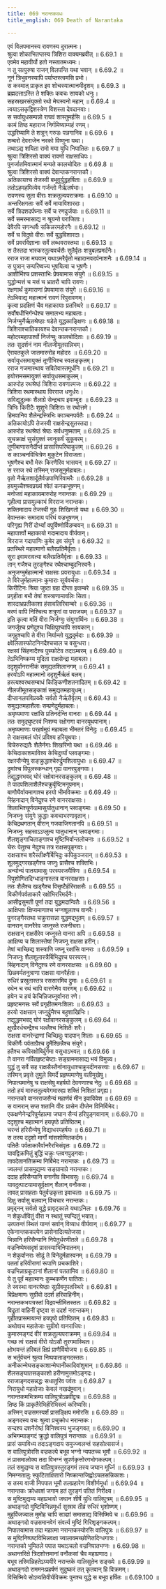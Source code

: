 ```yaml
---
title: 069 नरान्तकवधः
title_english: 069 Death of Narantaka

---
```

<div class="audioEmbed"  caption="श्रीराम-हरिसीताराममूर्ति-घनपाठिभ्यां वचनम्" src="https://archive.org/download/Ramayana-recitation-Sriram-harisItArAmamUrti-Ghanapaati-v2/Kanda_6/Kanda_6_YK-069-Death_of_Narantaka_0.mp3"></div>

एवं विलपमानस्य रावणस्य दुरात्मनः।  
श्रुत्वा शोकाभितप्तस्य त्रिशिरा वाक्यमब्रवीत् ॥ 6.69.1 ॥   
एवमेव महावीर्यो हतो नस्तातमध्यमः।  
न तु सत्पुरुषा राजन् विलपन्ति यथा भवान् ॥ 6.69.2 ॥   
नूनं त्रिभुवनस्यापि पर्याप्तस्त्वमसि प्रभो।  
स कस्मात् प्राकृत इव शोचस्यात्मानमीदृशम् ॥ 6.69.3 ॥   
ब्रह्मदत्ताऽस्ति ते शक्तिः कवचः सायको धनुः।  
सहस्रखरसंयुक्तो रथो मेघस्वनो महान् ॥ 6.69.4 ॥   
त्वयाऽसकृद्विशस्त्रेण विशस्ता देवदानवाः।  
स सर्वायुधसम्पन्नो राघवं शास्तुमर्हसि ॥ 6.69.5 ॥   
कामं तिष्ठ महाराज निर्गमिष्याम्यहं रणम्।  
उद्धरिष्यामि ते शत्रून् गरुडः पन्नगानिव ॥ 6.69.6 ॥   
शम्बरो देवराजेन नरको विष्णुना यथा।  
तथाऽद्य शयिता रामो मया युधि निपातितः ॥ 6.69.7 ॥   
श्रुत्वा त्रिशिरसो वाक्यं रावणो राक्षसाधिपः।  
पुनर्जातमिवात्मानं मन्यते कालचोदितः ॥ 6.69.8 ॥   
श्रुत्वा त्रिशिरसो वाक्यं देवान्तकनरान्तकौ।  
अतिकायश्च तेजस्वी बभूवुर्युद्धहर्षिताः ॥ 6.69.9 ॥   
ततोऽहमहमित्येव गर्जन्तो नैर्ऋतर्षभाः।  
रावणस्य सुता वीराः शक्रतुल्यपराक्रमाः ॥ 6.69.10 ॥   
अन्तरिक्षगताः सर्वे सर्वे मायाविशारदाः।  
सर्वे त्रिदशदर्पघ्नाः सर्वे च रणदुर्जयाः ॥ 6.69.11 ॥   
सर्वे समरमासाद्य न श्रूयन्ते पराजिताः।  
देवैरपि सगन्धर्वैः सकिन्नरमहोरगैः ॥ 6.69.12 ॥   
सर्वे च विदुषो वीराः सर्वे युद्धविशारदाः।  
सर्वे प्रवरविज्ञानाः सर्वे लब्धवरास्तथा ॥ 6.69.13 ॥   
स तैस्तदा भास्करतुल्यवर्चसैः सुतैर्वृतः शत्रुबलप्रमर्दनैः।  
रराज राजा मघवान् यथाऽमरैर्वृतो महादानवदर्पनाशनैः ॥ 6.69.14 ॥   
स पुत्रान् सम्परिष्वज्य भूषयित्वा च भूषणैः।  
आशीर्भिश्च प्रशस्ताभिः प्रेषयामास संयुगे ॥ 6.69.15 ॥   
युद्धोन्मत्तं च मत्तं च भ्रातरौ चापि रावणः।  
रक्षणार्थं कुमाराणां प्रेषयामास संयुगे ॥ 6.69.16 ॥   
तेऽभिवाद्य महात्मानं रावणं रिपुरावणम्।  
कृत्वा प्रदक्षिणं चैव महाकायाः प्रतस्थिरे ॥ 6.69.17 ॥   
सर्वौषधीभिर्गन्धैश्च समालभ्य महाबलाः।  
निर्जग्मुर्नैर्ऋतश्रेष्ठाः षडेते युद्धकाङ्क्षिणः ॥ 6.69.18 ॥   
त्रिशिराश्चातिकायश्च देवान्तकनरान्तकौ।  
महोदरमहापार्श्वो निर्जग्मुः कालचोदिताः ॥ 6.69.19 ॥   
ततः सुदर्शनं नाम नीलजीमूतसन्निभम्।  
ऐरावतकुले जातमारुरोह महोदरः ॥ 6.69.20 ॥   
सर्वायुधसमायुक्तं तूणीभिश्च स्वलङ्कृतम्।  
रराज गजमास्थाय सवितेवास्तमूर्धनि ॥ 6.69.21 ॥   
हयोत्तमसमायुक्तं सर्वायुधसमाकुलम्।  
आरुरोह रथश्रेष्ठं त्रिशिरा रावणात्मजः ॥ 6.69.22 ॥   
त्रिशिरा रथमास्थाय विरराज धनुर्धरः।  
सविद्युदुल्कः शैलाग्रे सेन्द्रचाप इवाम्बुदः ॥ 6.69.23 ॥   
त्रिभिः किरीटैः शुशुभे त्रिशिराः स रथोत्तमे।  
हिमवानिव शैलेन्द्रस्त्रिभिः काञ्चनपर्वतैः ॥ 6.69.24 ॥   
अतिकायोऽपि तेजस्वी राक्षसेन्द्रसुतस्तदा।  
आरुरोह रथश्रेष्ठं श्रेष्ठः सर्वधनुष्मताम् ॥ 6.69.25 ॥   
सुचक्राक्षं सुसंयुक्तं स्वनुकर्षं सुकूबरम्।  
तूणीबाणासनैर्दीप्तं प्रासासिपरिघाकुलम् ॥ 6.69.26 ॥   
स काञ्चनविचित्रेण मुकुटेन विराजता।  
भूषणैश्च बभौ मेरुः किरणैरिव भासयन् ॥ 6.69.27 ॥   
स रराज रथे तस्मिन् राजसूनुर्महाबलः।  
वृतो नैर्ऋतशार्दूलैर्वज्रपाणिरिवामरैः ॥ 6.69.28 ॥   
हयमुच्चैश्श्रवप्रख्यं श्वेतं कनकभूषणम्।  
मनोजवं महाकायमारुरोह नरान्तकः ॥ 6.69.29 ॥   
गृहीत्वा प्रासमुल्काभं विरराज नरान्तकः।  
शक्तिमादाय तेजस्वी गुहः शिखिगतो यथा ॥ 6.69.30 ॥   
देवान्तकः समादाय परिघं वज्रभूषणम्।  
परिगृह्य गिरीं दोर्भ्यां वपुर्विष्णोर्विडम्बयन् ॥ 6.69.31 ॥   
महापार्श्वो महाकायो गदामादाय वीर्यवान्।  
विरराज गदापाणिः कुबेर इव संयुगे ॥ 6.69.32 ॥   
प्रतस्थिरे महात्मानो बलैरप्रतिमैर्वृताः।  
सुरा इवामरावत्या बलैरप्रतिमैर्वृताः ॥ 6.69.33 ॥   
तान् गजैश्च तुरङ्गैश्च रथैश्चाम्बुदनिस्वनैः।  
अनुजग्मुर्महात्मानो राक्षसाः प्रवरायुधाः ॥ 6.69.34 ॥   
ते विरेजुर्महात्मानः कुमाराः सूर्यवर्चसः।  
किरीटिनः श्रिया जुष्टा ग्रहा दीप्ता इवाम्बरे ॥ 6.69.35 ॥   
प्रगृहीता बभौ तेषां शस्त्राणामावलिः सिता।  
शारदाभ्रप्रतीकाशा हंसावलिरिवाम्बरे ॥ 6.69.36 ॥   
मरणं वापि निश्चित्य शत्रूणां वा पराजयम् ॥ 6.69.37 ॥   
इति कृत्वा मतिं वीरा निर्जग्मुः संयुगार्थिनः ॥ 6.69.38 ॥   
जगर्जुश्च प्रणेदुश्च चिक्षिपुश्चापि सायकान्।  
जगृहुश्चापि ते वीरा निर्यान्तो युद्धदुर्मदाः ॥ 6.69.39 ॥   
क्ष्वेलितास्फोटनिनदैश्चचाल च वसुन्धरा।  
रक्षसां सिंहनादैश्च पुस्फोटेव तदाऽम्बरम् ॥ 6.69.40 ॥   
तेऽभिनिष्क्रम्य मुदिता राक्षसेन्द्रा महाबलाः।  
ददृशुर्वानरानीकं समुद्यतशिलानगम् ॥ 6.69.41 ॥   
हरयोऽपि महात्मानो ददृशुर्नैर्ऋतं बलम्।  
हस्त्यश्वरथसम्बाधं किङ्किणीशतनादितम् ॥ 6.69.42 ॥   
नीलजीमूतसङ्काशं समुद्यतमहायुधम्।  
दीप्तानलपविप्रख्यैः सर्वतो नैर्ऋतैर्वृतम् ॥ 6.69.43 ॥   
समुद्यतमहाशैलाः सम्प्रणेदुर्महाबलाः।  
अमृष्यमाणा रक्षांसि प्रतिनर्दन्ति वानराः ॥ 6.69.44 ॥   
ततः समुद्घुष्टरवं निशम्य रक्षोगणा वानरयूथपानाम्।  
अमृष्यमाणाः परहर्षमुग्रं महाबला भीमतरं विनेदुः ॥ 6.69.45 ॥   
ते राक्षसबलं घोरं प्रविश्य हरियूथपाः।  
विचेरुरुद्यतैः शैलैर्नगाः शिखरिणो यथा ॥ 6.69.46 ॥   
केचिदाकाशमाविश्य केचिदुर्व्यां प्लवङ्गमाः।  
रक्षस्सैन्येषु सङ्क्रुद्धाश्चेरुर्द्रुमशिलायुधाः ॥ 6.69.47 ॥   
द्रुमांश्च विपुलस्कन्धान् गृह्य वानरपुङ्गवाः।  
तद्युद्धमभवद् घोरं रक्षोवानरसङ्कुलम् ॥ 6.69.48 ॥   
ते पादपशिलाशैलैश्चक्रुर्वृष्टिमनूपमाम्।  
बाणौघैर्वायमाणाश्च हरयो भीमविक्रमाः ॥ 6.69.49 ॥   
सिंहनादान् विनेदुश्च रणे वानरराक्षसाः।  
शिलाभिश्चूर्णयामासुर्यातुधानान् प्लवङ्गमाः ॥ 6.69.50 ॥   
निजघ्नुः संयुगे क्रुद्धाः कवचाभरणावृतान्।  
केचिद्रथगतान् वीरान् गजवाजिगतानपि ॥ 6.69.51 ॥   
निजघ्नुः सहसाऽऽप्लुत्य यातुधानान् प्लवङ्गमाः।  
शैलशृङ्गाचिताङ्गाश्च मुष्टिभिर्वान्तलोचनाः ॥ 6.69.52 ॥   
चेरुः पेतुश्च नेदुश्च तत्र राक्षसपुङ्गवाः।  
राक्षसाश्च शरैस्तीक्ष्णैर्बिभिदुः कपिकुञ्जरान् ॥ 6.69.53 ॥   
शूलमुद्गरखड्गैश्च जघ्नुः प्रासैश्च शक्तिभिः।  
अन्योन्यं पातयामासुः परस्परजयैषिणः ॥ 6.69.54 ॥   
रिपुशोणितदिग्धाङ्गास्तत्र वानरराक्षसाः।  
ततः शैलैश्च खड्गैश्च विसृष्टैर्हरिराक्षसैः ॥ 6.69.55 ॥   
विकीर्णपर्वताकारै रक्षोभिररिमर्दनैः।  
आसीद्वसुमती पूर्णा तदा युद्धमदान्वितैः ॥ 6.69.56 ॥   
आक्षिप्ताः क्षिप्यमाणाश्च भग्नशूलाश्च वानरैः।  
पुनरङ्गैस्तथा चक्रुरासन्ना युद्धमद्भुतम् ॥ 6.69.57 ॥   
वानरान् वानरैरेव जघ्नुस्ते रजनीचराः।  
राक्षसान् राक्षसैरेव जघ्नुस्ते वानरा अपि ॥ 6.69.58 ॥   
आक्षिप्य च शिलास्तेषां निजघ्नू राक्षसा हरीन्।  
तेषां चाच्छिद्य शस्त्राणि जघ्नू रक्षांसि वानराः ॥ 6.69.59 ॥   
निजघ्नुः शैलशूलास्त्रैर्बिभिदुश्च परस्परम्।  
सिंहनादान् विनेदुश्च रणे वानरराक्षसाः ॥ 6.69.60 ॥   
छिन्नवर्मतनुत्राणा राक्षसा वानरैर्हताः।  
रुधिरं प्रस्रुतास्तत्र रससारमिव द्रुमाः ॥ 6.69.61 ॥   
रथेन च रथं चापि वारणेनैव वारणम् ॥ 6.69.62 ॥   
हयेन च हयं केचिन्निजघ्नुर्वानरा रणे।  
प्रहृष्टमनसः सर्वे प्रगृहीतमनःशिलाः ॥ 6.69.63 ॥   
हरयो राक्षसान् जघ्नुर्द्रुमैश्च बहुशाखिभिः।  
तद्युद्धमभवद् घोरं रक्षोवानरसङ्कुलम् ॥ 6.69.64 ॥   
क्षुरप्रैरर्धचन्द्रैश्च भल्लैश्च निशितैः शरैः।  
राक्षसा वानरेन्द्राणां चिच्छिदुः पादपान् शिलाः ॥ 6.69.65 ॥   
विकीर्णैः पर्वताग्रैश्च द्रुमैश्छिन्नैश्च संयुगे।  
हतैश्च कपिरक्षोबिर्दुर्गमा वसुधाऽभवत् ॥ 6.69.66 ॥   
ते वानरा गर्वितहृष्टचेष्टाः सङ्ग्राममासाद्य भयं विमुच्य।  
युद्धं तु सर्वे सह राक्षसैस्तैर्नानायुधाश्चक्रुरदीनसत्त्वाः ॥ 6.69.67 ॥   
तस्मिन् प्रवृत्ते तुमुले विमर्दे प्रहृष्यमाणेषु वलीमुखेषु।  
निपात्यमानेषु च राक्षसेषु महर्षयो देवगणाश्च नेदुः ॥ 6.69.68 ॥   
ततो हयं मारुततुल्यवेगमारुह्य शक्तिं निशितां प्रगृह्य।  
नरान्तको वानरराजसैन्यं महार्णवं मीन इवाविवेश ॥ 6.69.69 ॥   
स वानरान् सप्त शतानि वीरः प्रासेन दीप्तेन विनिर्बिभेद।  
एकक्षणेनेन्द्ररिपुर्महात्मा जघान सैन्यं हरिपुङ्गवानाम् ॥ 6.69.70 ॥   
ददृशुश्च महात्मानं हयपृष्ठे प्रतिष्ठितम्।  
चरन्तं हरिसैन्येषु विद्याधरमहर्षयः ॥ 6.69.71 ॥   
स तस्य ददृशो मार्गो मांसशोणितकर्दमः।  
पतितैः पर्वताकारैर्वानरैरभिसंवृतः ॥ 6.69.72 ॥   
यावद्विक्रमितुं बुद्धिं चक्रुः प्लवगपुङ्गवाः।  
तावदेतानतिक्रम्य निर्बिभेद नरान्तकः ॥ 6.69.73 ॥   
ज्वलन्तं प्रासमुद्यम्य सङ्ग्रामाग्रे नरान्तकः।  
ददाह हरिसैन्यानि वनानीव विभावसुः ॥ 6.69.74 ॥   
यावदुत्पाटयामासुर्वृक्षान् शैलान् वनौकसः।  
तावत् प्रासहताः पेतुर्वज्रकृत्ता इवाचलाः ॥ 6.69.75 ॥   
दिक्षु सर्वासु बलवान् विचचार नरान्तकः।  
प्रमृद्नन् सर्वतो युद्धे प्रावृट्काले यथाऽनिलः ॥ 6.69.76 ॥   
न शेकुर्धावितुं वीरा न स्थातुं स्पन्दितुं भयात्।  
उत्पतन्तं स्थितं यान्तं सर्वान् विव्याध वीर्यवान् ॥ 6.69.77 ॥   
एकेनान्तककल्पेन प्रासेनादित्यतेजसा।  
भिन्नानि हरिसैन्यानि निपेतुर्धरणीतले ॥ 6.69.78 ॥   
वज्रनिष्पेषसदृशं प्रासस्याभिनिपातनम्।  
न शेकुर्वानराः सोढुं ते विनेदुर्महास्वनम् ॥ 6.69.79 ॥   
पततां हरिवीराणां रूपाणि प्रचकाशिरे।  
वज्रभिन्नाग्रकूटानां शैलानां पततामिव ॥ 6.69.80 ॥   
ये तु पूर्वं महात्मानः कुम्भकर्णेन पातिताः।  
ते स्वस्था वानरश्रेष्ठाः सुग्रीवमुपतस्थिरे ॥ 6.69.81 ॥   
विप्रेक्षमाणः सुग्रीवो ददर्श हरिवाहिनीम्।  
नरान्तकभयत्रस्तां विद्रवन्तीमितस्ततः ॥ 6.69.82 ॥   
विद्रुतां वाहिनीं दृष्ट्वा स ददर्श नरान्तकम्।  
गृहीतप्रासमायान्तं हयपृष्ठे प्रतिष्ठितम् ॥ 6.69.83 ॥   
अथोवाच महातेजाः सुग्रीवो वानराधिपः।  
कुमारमङ्गदं वीरं शक्रतुल्यपराक्रमम् ॥ 6.69.84 ॥   
गच्छ त्वं राक्षसं वीरो योऽसौ तुरगमास्थितः।  
क्षोभयन्तं हरिबलं क्षिप्रं प्राणैर्वियोजय ॥ 6.69.85 ॥   
स भर्तुर्वचनं श्रुत्वा निष्पपाताङ्गदस्ततः।  
अनीकान्मेघसङ्काशान्मेघानीकादिवांशुमान् ॥ 6.69.86 ॥   
शैलसङ्घातसङ्काशो हरीणामुत्तमोऽङ्गदः।  
रराजाङ्गदसन्नद्धः सधातुरिव पर्वतः ॥ 6.69.87 ॥   
निरायुधो महातेजाः केवलं नखदंष्ट्रवान्।  
नरान्तकमभिक्रम्य वालिपुत्रोऽब्रवीद्वचः ॥ 6.69.88 ॥   
तिष्ठ किं प्राकृतैरेभिर्हरिभिस्त्वं करिष्यसि।  
अस्मिन् वज्रसमस्पर्शं प्रासङ्क्षिप ममोरसि ॥ 6.69.89 ॥   
अङ्गदस्य वचः श्रुत्वा प्रचुक्रोध नरान्तकः।  
सन्दश्य दशनैरोष्ठं विनिश्वस्य भुजङ्गवत् ॥ 6.69.90 ॥   
अभिगम्याङ्गदं क्रुद्धो वालिपुत्रं नरान्तकः ॥ 6.69.91 ॥   
प्रासं समाविध्य तदाऽङ्गदाय समुज्ज्वलन्तं सहसोत्ससर्ज।  
स वालिपुत्रोरसि वज्रकल्पे बभूव भग्नो न्यपतच्च भूमौ ॥ 6.69.92 ॥   
तं प्रासमालोक्य तदा विभग्नं सुपर्णकृत्तोरगभोगकल्पम्।  
तलं समुद्यम्य स वालिपुत्रस्तुरङ्गमं तस्य जघान मूर्ध्नि ॥ 6.69.93 ॥   
निमग्नतालुः स्फुटिताक्षितारो निष्क्रान्तजिह्वोऽचलसन्निकाशः।  
स तस्य वाजी निपपात भूमौ तलप्रहारेण विशीर्णमूर्धा ॥ 6.69.94 ॥   
नरान्तकः क्रोधवशं जगाम हतं तुरङ्गं पतितं निरीक्ष्य।  
स मुष्टिमुद्यम्य महाप्रभावो जघान शीर्षे युधि वालिपुत्रम् ॥ 6.69.95 ॥   
अथाङ्गदो मुष्टिविभिन्नमूर्धा सुस्राव तीव्रं रुधिरं भृशोष्णम्।  
मुहुर्विजज्वाल मुमोह चापि सञ्ज्ञां समासाद्य विसिष्मिये च ॥ 6.69.96 ॥   
अथाङ्गदो वज्रसमानवेगं संवर्त्य मुष्टिं गिरिशृङ्गकल्पम्।  
निपातयामास तदा महात्मा नरान्तकस्योरसि वालिपुत्रः ॥ 6.69.97 ॥   
स मुष्टिनिष्पष्टविभिन्नवक्षा ज्वालावमच्छोणितदिग्धगात्रः।  
नरान्तको भूमितले पपात यथाऽचलो वज्रनिपातभग्नः ॥ 6.69.98 ॥   
अथान्तरिक्षे त्रिदशोत्तमानां वनौकसां चैव महाप्रणादः।  
बभूव तस्मिन्निहतेऽग्र्यवीरे नरान्तके वालिसुतेन सङ्ख्ये ॥ 6.69.99 ॥   
अथाङ्गदो राममनःप्रहर्षणं सुदुष्करं तत् कृतवान् हि विक्रमम्।  
विसिष्मिये सोऽप्यतिवीर्यविक्रमः पुनश्च युद्धे स बभूव हर्षितः ॥ 6.69.100 ॥   